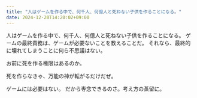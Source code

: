 ```yaml
---
title: "人はゲームを作る中で、何千人、何億人と死ねない子供を作ることになる。"
date: 2024-12-20T14:20:02+09:00
---
```

人はゲームを作る中で、何千人、何億人と死ねない子供を作ることになる。
ゲームの最終責務は、ゲームが必要ないことを教えることだ。
それなら、最終的に壊れてしまうことに何ら不思議はない。

お前に死を作る権限はあるのか。

死を作らなきゃ、万能の神が転がるだけだぜ。

ゲームには必要はない。
だから専念できるのさ。考え方の蒸留に。

